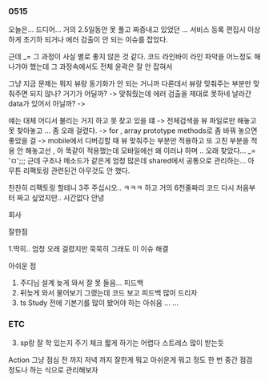 ### 0515 

오늘은... 
드디어... 거의 2.5일동안 못 풀고 짜증내고 있었던 ... 
서비스 등록 편집시 이상하게 초기하 되거나 에러 검출이 안 되는 이슈를 잡았다. 

근데 _= 그 과정이 사실 별로 좋지 않은 것 같다. 
코드 라인바이 라인 파악을 어느정도 해나가야 했는데 그 과정속에서도 
전체 윤곽은 잘 안 잡혀서 

그냥 지금 문제는 뭐지 뷰랑 동기화가 안 되는 거니까 다른데서 뷰랑 맞춰주는 부분만 맞춰주면 되지 않나? 거기가 어딜까? 
-> 맞춰줬는데 에러 검출을 제대로 못하네 
날라간 data가 있어서 아닐까? 
-> 


얘는 대체 어디서 불리는 거지 하고 못 찾고 있을 떄 
-> 전체검색을 뷰 파일로만 해놓고 못 찾아놓고 ... 좀 오래 걸렸다. 
-> for , array prototype methods로 좀 바꿔 놓으면 좋았을 걸 
-> mobile에서 디버깅할 때 뷰 맞춰주는 부분만 적용하고 또 고친 부분을 적용 안 해놓고선 , 아 똑같이 적용했는데 모바일에선 왜 이러냐 하며 .. 오래 찾았다... _= 'ㅁ';;;
근데 구조나 메소드가 같은게 엄청 많은데 shared에서 공통으로 관리하는...
아무튼 리팩토링 관련된건 아무것도 안 했다.


찬찬히 리팩토링 할테니 3주 주십시오.. ㅋㅋㅋ 하고 거의 6천줄짜리  코드 다시 처음부터 짜고 싶었지만.. 시간없다 안녕 


회사 

잘한점 

1.딱히.. 엄청 오래 걸렸지만 묵묵히 그래도 이 이슈 해결

아쉬운 점 

1. 주디님 설계 늦게 와서 잘 못 들음... 피드백 
2. 뒤늦게 와서 물어보기 그랬는데 코드 보고 피드백 많이 드리자 
3. ts Study 전에 기본기를 많이 봤어야 하는 아쉬움 ...
...

### ETC 

3. sp랑 잘 학 있는지 주기 체크 짧게 하기는 어렵다 스트레스 많이 받는듯 

Action 
그냥 점심 전 까지 
저녁 까지 
잘한게 뭐고 아쉬운게 뭐고 정도 한 번 중간 점검 정도나 하는 식으로 관리해보자 




